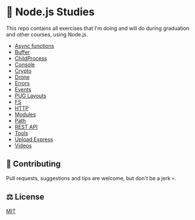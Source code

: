 # 📔 Node.js Studies

This repo contains all exercises that I'm doing and will do during graduation and other courses, using Node.js.

- [Async functions](https://github.com/aoligama/nodejs-studies/tree/main/async)
- [Buffer](https://github.com/aoligama/nodejs-studies/tree/main/buffer)
- [ChildProcess](https://github.com/aoligama/nodejs-studies/tree/main/childprocess)
- [Console](https://github.com/aoligama/nodejs-studies/tree/main/console)
- [Crypto](https://github.com/aoligama/nodejs-studies/blob/main/crypto)
- [Drone](https://github.com/aoligama/nodejs-studies/tree/main/drone)
- [Errors](https://github.com/aoligama/nodejs-studies/tree/main/error)
- [Events](https://github.com/aoligama/nodejs-studies/tree/main/events)
- [PUG Layouts](https://github.com/aoligama/nodejs-studies/tree/main/exp)
- [FS](https://github.com/aoligama/nodejs-studies/tree/main/fs)
- [HTTP](https://github.com/aoligama/nodejs-studies/tree/main/http)
- [Modules](https://github.com/aoligama/nodejs-studies/tree/main/modules)
- [Path](https://github.com/aoligama/nodejs-studies/tree/main/path)
- [REST API](https://github.com/aoligama/nodejs-studies/tree/main/rest-api)
- [Tools](https://github.com/aoligama/nodejs-studies/tree/main/tools)
- [Upload Express](https://github.com/aoligama/nodejs-studies/tree/main/upload-express)
- [Videos](https://github.com/aoligama/nodejs-studies/tree/main/videos)

## 🤖 Contributing
Pull requests, suggestions and tips are welcome, but don't be a jerk 💀.

## ⚖️ License
[MIT](https://choosealicense.com/licenses/mit/)
